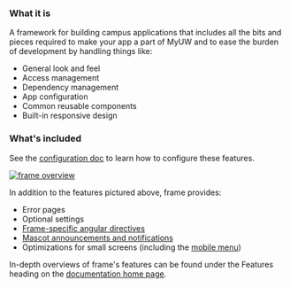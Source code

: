 ### What it is
A framework for building campus applications that includes all the bits and pieces required to make your app a part of MyUW and to ease the burden of 
development by handling things like:
+ General look and feel
+ Access management
+ Dependency management
+ App configuration
+ Common reusable components
+ Built-in responsive design

### What's included
See the [configuration doc](#/md/configuration) to learn how to configure these features.

<a href="img/frame-overview.png" target="_blank">
	<img src="img/frame-overview.png" alt="frame overview">
</a>

In addition to the features pictured above, frame provides:
+ Error pages
+ Optional settings
+ [Frame-specific angular directives](#/md/directives)
+ [Mascot announcements and notifications](#/md/announcements)
+ Optimizations for small screens (including the [mobile menu](img/mobile-menu.png))

In-depth overviews of frame's features can be found under the Features heading on the [documentation home page](#/home).
